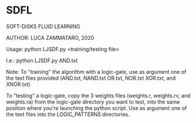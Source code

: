 # SDFL
SOFT-DISKS FLUID LEARNING

AUTHOR: LUCA ZAMMATARO, 2020

Usage: python LJSDF.py <training/testing file>

I.e.:  python LJSDF.py AND.txt

Note: 
To "training" the algorithm with a logic-gate, use as argument one of the text files provided (AND.txt, NAND.txt OR.txt, NOR.txt XOR.txt, and XNOR.txt)

To "testing" a logic-gate, copy the 3 weights files (weights.r, weights.rv, and weights.ra) from the logic-gate directory you want to test, into the same position where you're launching the python script. Use as argument one of the text files into the LOGIC_PATTERNS directories.
